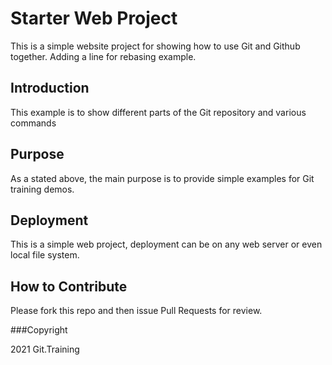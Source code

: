 # Starter Web Project

This is a simple website project for showing how to use Git and Github together.
Adding a line for rebasing example.

## Introduction

This example is to show different parts of the Git repository and various commands

## Purpose

As a stated above, the main purpose is to provide simple examples for Git training demos.
## Deployment

This is a simple web project, deployment can be on any web server or even local file system.

## How to Contribute

Please fork this repo and then issue Pull Requests for review.

###Copyright

2021 Git.Training